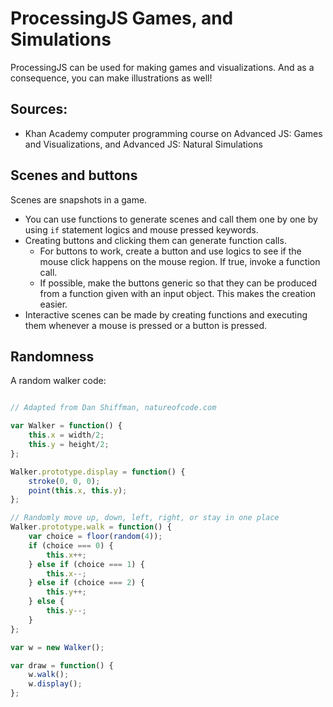 # ProcessingJS Games, and Simulations

ProcessingJS can be used for making games and visualizations. And as a consequence, you can make illustrations as well!

## Sources:
* Khan Academy computer programming course on Advanced JS: Games and Visualizations, and Advanced JS: Natural Simulations

## Scenes and buttons
Scenes are snapshots in a game. 

* You can use functions to generate scenes and call them one by one by using ``if`` statement logics and mouse pressed keywords.
* Creating buttons and clicking them can generate function calls.
	* For buttons to work, create a button and use logics to see if the mouse click happens on the mouse region. If true, invoke a function call.
	* If possible, make the buttons generic so that they can be produced from a function given with an input object. This makes the creation easier.
* Interactive scenes can be made by creating functions and executing them whenever a mouse is pressed or a button is pressed.

## Randomness

A random walker code:
```JavaScript

// Adapted from Dan Shiffman, natureofcode.com

var Walker = function() {
    this.x = width/2;
    this.y = height/2;
};

Walker.prototype.display = function() {
    stroke(0, 0, 0);
    point(this.x, this.y);
};

// Randomly move up, down, left, right, or stay in one place
Walker.prototype.walk = function() {
    var choice = floor(random(4));
    if (choice === 0) {
        this.x++;
    } else if (choice === 1) {
        this.x--;
    } else if (choice === 2) {
        this.y++;
    } else {
        this.y--;
    } 
};

var w = new Walker();

var draw = function() {
    w.walk();
    w.display();
};

```


